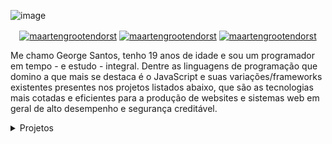 ![image](https://i.imgur.com/RTJqjzz.jpg)
<p align="center">
<a href="" target="blank"><img align="center" src="https://img.shields.io/badge/-medium-7CB342?style=for-the-badge&labelColor=7CB342" alt="maartengrootendorst"/></a>
<a href="https://www.linkedin.com/in/mgrootendorst/" target="blank"><img align="center" src="https://img.shields.io/badge/-LinkedIn-039BE5?style=for-the-badge&logo=Linkedin&logoColor=white&link=https://www.linkedin.com/in/mgrootendorst/" alt="maartengrootendorst"/></a>
<a href="https://twitter.com/maartengr" target="blank"><img align="center" src="https://img.shields.io/badge/-Twitter-A7C0FF?style=for-the-badge&logo=Twitter&logoColor=white&link=https://twitter.com/maartengr" alt="maartengrootendorst"/></a>
</p>


Me chamo George Santos, tenho 19 anos de idade e sou um programador em tempo - e estudo - integral. Dentre as linguagens de programação que domino a que mais se destaca é o JavaScript e suas variações/frameworks existentes presentes nos projetos listados abaixo, que são as tecnologias mais cotadas e eficientes para a produção de websites e sistemas web em geral de alto desempenho e segurança creditável.

<details>
<summary>Projetos</summary>
 
| Projetos | Tags |
| --- | --- |
| [**Nezumi**](https://github.com/Nezumibot/Nezumi) | <img src="https://img.shields.io/badge/-TypeScript-blue"> <img src="https://img.shields.io/badge/-PostgreSQL-blue"> <img src="https://img.shields.io/badge/-Discord-purple"> <img src="https://img.shields.io/badge/-Redis-red"> <img src="https://img.shields.io/badge/-Node.js-brightgreen">|

</details>  

<!--

<img src="https://github-readme-stats.vercel.app/api?username=maartengr&show_icons=true" alt=maartengr />
<p align="left"> <img src="https://komarev.com/ghpvc/?username=maartengr" alt="maartengr" /> </p>

-->
